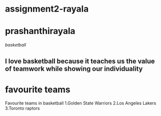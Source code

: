 # assignment2-rayala
# prashanthirayala
###### basketball
I love basketball because it teaches us the value of **teamwork** while showing our **individuality**
---
# favourite teams
 Favourite teams in basketball
 1.Golden State Warriors
 2.Los Angeles Lakers
 3.Toronto raptors
 
 
